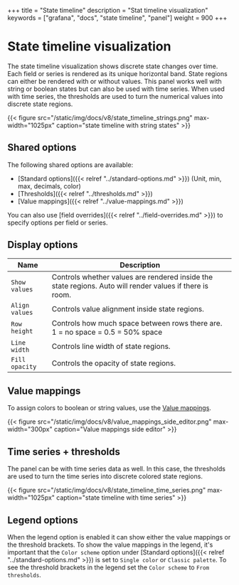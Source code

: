 +++
title = "State timeline"
description = "Stat timeline visualization"
keywords = ["grafana", "docs", "state timeline", "panel"]
weight = 900
+++

# State timeline visualization

The state timeline visualization shows discrete state changes over time. Each field or series is rendered as its unique horizontal band. State regions can either be rendered with or without values. This panel works well with string or boolean states but can also be used with time series. When used with time series, the thresholds are used to turn the numerical values into discrete state regions.

{{< figure src="/static/img/docs/v8/state_timeline_strings.png" max-width="1025px" caption="state timeline with string states" >}}

## Shared options
The following shared options are available:

- [Standard options]({{< relref "../standard-options.md" >}}) (Unit, min, max, decimals, color)
- [Thresholds]({{< relref "../thresholds.md" >}})
- [Value mappings]({{< relref "../value-mappings.md" >}})

You can also use [field overrides]({{< relref "../field-overrides.md" >}}) to specify options per field or series.

## Display options

| Name           | Description                                                                                             |
| -------------- | ------------------------------------------------------------------------------------------------------- |
| `Show values`  | Controls whether values are rendered inside the state regions. Auto will render values if there is room. |
| `Align values` | Controls value alignment inside state regions.                                                            |
| `Row height`   | Controls how much space between rows there are. 1 = no space = 0.5 = 50% space                          |
| `Line width`   | Controls line width of state regions.                                                         |
| `Fill opacity` | Controls the opacity of state regions.                                                         |

## Value mappings

To assign colors to boolean or string values, use the [Value mappings](< {{ refref "../value-mappings.md"}} >).

{{< figure src="/static/img/docs/v8/value_mappings_side_editor.png" max-width="300px" caption="Value mappings side editor" >}}

## Time series + thresholds

The panel can be with time series data as well. In this case, the thresholds are used to turn the time series into discrete colored state regions.

{{< figure src="/static/img/docs/v8/state_timeline_time_series.png" max-width="1025px" caption="state timeline with time series" >}}

## Legend options

When the legend option is enabled it can show either the value mappings or the threshold brackets. To show the value mappings in the legend, it's important that the `Color scheme` option under [Standard options]({{< relref "../standard-options.md" >}}) is set to `Single color` or `Classic palette`. To see the threshold brackets in the legend set the `Color scheme` to `From thresholds`.
